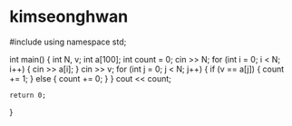 # kimseonghwan

#include <iostream>
using namespace std;

int main() {
	int N, v;
	int a[100];
	int count = 0;
	cin >> N;
	for (int i = 0; i < N; i++) {
		cin >> a[i];
	}
	cin >> v;
	for (int j = 0; j < N; j++) {
		if (v == a[j]) {
			count += 1;
		}
		else {
			count += 0;
		}
	}
	cout << count;

	return 0;
}
